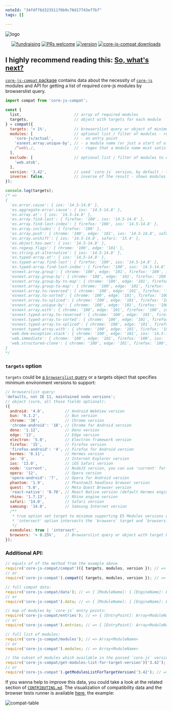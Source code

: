 ```yaml
---
noteId: "34fdf76d323511f0b9c70d17743ef7b7"
tags: []

---
```


![logo](https://user-images.githubusercontent.com/2213682/146607186-8e13ddef-26a4-4ebf-befd-5aac9d77c090.png)

<div align="center">

[![fundraising](https://opencollective.com/core-js/all/badge.svg?label=fundraising)](https://opencollective.com/core-js) [![PRs welcome](https://img.shields.io/badge/PRs-welcome-brightgreen.svg)](https://github.com/zloirock/core-js/blob/master/CONTRIBUTING.md) [![version](https://img.shields.io/npm/v/core-js-compat.svg)](https://www.npmjs.com/package/core-js-compat) [![core-js-compat downloads](https://img.shields.io/npm/dm/core-js-compat.svg?label=npm%20i%20core-js-compat)](https://npm-stat.com/charts.html?package=core-js&package=core-js-pure&package=core-js-compat&from=2014-11-18)

</div>

**I highly recommend reading this: [So, what's next?](https://github.com/zloirock/core-js/blob/master/docs/2023-02-14-so-whats-next.md)**
---

[`core-js-compat` package](https://github.com/zloirock/core-js/tree/master/packages/core-js-compat) contains data about the necessity of [`core-js`](https://github.com/zloirock/core-js) modules and API for getting a list of required core-js modules by browserslist query.

```js
import compat from 'core-js-compat';

const {
  list,                       // array of required modules
  targets,                    // object with targets for each module
} = compat({
  targets: '> 1%',            // browserslist query or object of minimum environment versions to support, see below
  modules: [                  // optional list / filter of modules - regex, string or an array of them:
    'core-js/actual',         // - an entry point
    'esnext.array.unique-by', // - a module name (or just a start of a module name)
    /^web\./,                 // - regex that a module name must satisfy
  ],
  exclude: [                  // optional list / filter of modules to exclude, the signature is similar to `modules` option
    'web.atob',
  ],
  version: '3.42',            // used `core-js` version, by default - the latest
  inverse: false,             // inverse of the result - shows modules that are NOT required for the target environment
});

console.log(targets);
/* =>
{
  'es.error.cause': { ios: '14.5-14.8' },
  'es.aggregate-error.cause': { ios: '14.5-14.8' },
  'es.array.at': { ios: '14.5-14.8' },
  'es.array.find-last': { firefox: '100', ios: '14.5-14.8' },
  'es.array.find-last-index': { firefox: '100', ios: '14.5-14.8' },
  'es.array.includes': { firefox: '100' },
  'es.array.push': { chrome: '100', edge: '101', ios: '14.5-14.8', safari: '15.4' },
  'es.array.unshift': { ios: '14.5-14.8', safari: '15.4' },
  'es.object.has-own': { ios: '14.5-14.8' },
  'es.regexp.flags': { chrome: '100', edge: '101' },
  'es.string.at-alternative': { ios: '14.5-14.8' },
  'es.typed-array.at': { ios: '14.5-14.8' },
  'es.typed-array.find-last': { firefox: '100', ios: '14.5-14.8' },
  'es.typed-array.find-last-index': { firefox: '100', ios: '14.5-14.8' },
  'esnext.array.group': { chrome: '100', edge: '101', firefox: '100', ios: '14.5-14.8', safari: '15.4' },
  'esnext.array.group-by': { chrome: '100', edge: '101', firefox: '100', ios: '14.5-14.8', safari: '15.4' },
  'esnext.array.group-by-to-map': { chrome: '100', edge: '101', firefox: '100', ios: '14.5-14.8', safari: '15.4' },
  'esnext.array.group-to-map': { chrome: '100', edge: '101', firefox: '100', ios: '14.5-14.8', safari: '15.4' },
  'esnext.array.to-reversed': { chrome: '100', edge: '101', firefox: '100', ios: '14.5-14.8', safari: '15.4' },
  'esnext.array.to-sorted': { chrome: '100', edge: '101', firefox: '100', ios: '14.5-14.8', safari: '15.4' },
  'esnext.array.to-spliced': { chrome: '100', edge: '101', firefox: '100', ios: '14.5-14.8', safari: '15.4' },
  'esnext.array.unique-by': { chrome: '100', edge: '101', firefox: '100', ios: '14.5-14.8', safari: '15.4' },
  'esnext.array.with': { chrome: '100', edge: '101', firefox: '100', ios: '14.5-14.8', safari: '15.4' },
  'esnext.typed-array.to-reversed': { chrome: '100', edge: '101', firefox: '100', ios: '14.5-14.8', safari: '15.4' },
  'esnext.typed-array.to-sorted': { chrome: '100', edge: '101', firefox: '100', ios: '14.5-14.8', safari: '15.4' },
  'esnext.typed-array.to-spliced': { chrome: '100', edge: '101', firefox: '100', ios: '14.5-14.8', safari: '15.4' },
  'esnext.typed-array.with': { chrome: '100', edge: '101', firefox: '100', ios: '14.5-14.8', safari: '15.4' },
  'web.dom-exception.stack': { chrome: '100', edge: '101', ios: '14.5-14.8', safari: '15.4' },
  'web.immediate': { chrome: '100', edge: '101', firefox: '100', ios: '14.5-14.8', safari: '15.4' },
  'web.structured-clone': { chrome: '100', edge: '101', firefox: '100', ios: '14.5-14.8', safari: '15.4' }
}
*/
```

### `targets` option
`targets` could be [a `browserslist` query](https://github.com/browserslist/browserslist) or a targets object that specifies minimum environment versions to support:
```js
// browserslist query:
'defaults, not IE 11, maintained node versions';
// object (sure, all those fields optional):
({
  android: '4.0',         // Android WebView version
  bun: '0.1.2',           // Bun version
  chrome: '38',           // Chrome version
  'chrome-android': '18', // Chrome for Android version
  deno: '1.12',           // Deno version
  edge: '13',             // Edge version
  electron: '5.0',        // Electron framework version
  firefox: '15',          // Firefox version
  'firefox-android': '4', // Firefox for Android version
  hermes: '0.11',         // Hermes version
  ie: '8',                // Internet Explorer version
  ios: '13.0',            // iOS Safari version
  node: 'current',        // NodeJS version, you can use 'current' for set it to currently used
  opera: '12',            // Opera version
  'opera-android': '7',   // Opera for Android version
  phantom: '1.9',         // PhantomJS headless browser version
  quest: '5.0',           // Meta Quest Browser version
  'react-native': '0.70', // React Native version (default Hermes engine)
  rhino: '1.7.13',        // Rhino engine version
  safari: '14.0',         // Safari version
  samsung: '14.0',        // Samsung Internet version
  /**
   * true option set target to minimum supporting ES Modules versions of all browsers, ignoring `browsers` target.
   * 'intersect' option intersects the `browsers` target and `browserslist`'s targets. The maximum version will be used.
   */
  esmodules: true | 'intersect',
  browsers: '> 0.25%',    // Browserslist query or object with target browsers
});
```

### Additional API:

```js
// equals of of the method from the example above
require('core-js-compat/compat')({ targets, modules, version }); // => { list: Array<ModuleName>, targets: { [ModuleName]: { [EngineName]: EngineVersion } } }
// or
require('core-js-compat').compat({ targets, modules, version }); // => { list: Array<ModuleName>, targets: { [ModuleName]: { [EngineName]: EngineVersion } } }

// full compat data:
require('core-js-compat/data'); // => { [ModuleName]: { [EngineName]: EngineVersion } }
// or
require('core-js-compat').data; // => { [ModuleName]: { [EngineName]: EngineVersion } }

// map of modules by `core-js` entry points:
require('core-js-compat/entries'); // => { [EntryPoint]: Array<ModuleName> }
// or
require('core-js-compat').entries; // => { [EntryPoint]: Array<ModuleName> }

// full list of modules:
require('core-js-compat/modules'); // => Array<ModuleName>
// or
require('core-js-compat').modules; // => Array<ModuleName>

// the subset of modules which available in the passed `core-js` version:
require('core-js-compat/get-modules-list-for-target-version')('3.42'); // => Array<ModuleName>
// or
require('core-js-compat').getModulesListForTargetVersion('3.42'); // => Array<ModuleName>
```

If you wanna help to improve this data, you could take a look at the related section of [`CONTRIBUTING.md`](https://github.com/zloirock/core-js/blob/master/CONTRIBUTING.md#how-to-update-core-js-compat-data). The visualization of compatibility data and the browser tests runner is available [here](http://zloirock.github.io/core-js/compat/), the example:

![compat-table](https://user-images.githubusercontent.com/2213682/217452234-ccdcfc5a-c7d3-40d1-ab3f-86902315b8c3.png)
